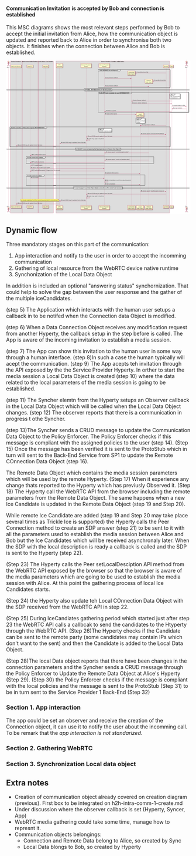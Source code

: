 #### Communication Invitation is accepted by Bob and connection is established

This MSC diagrams shows the most relevant steps performed by Bob to accept the initial invitation from Alice, how the communication object is updated and reported back to Alice in order to synchronise both two objects. It finishes when the connection between Alice and Bob is established.

<!--
@startuml "h2h-intra-comm-accept.png"

	autonumber
!define SHOW_Runtime1B
!define SHOW_SP1SandboxAtRuntime1B
!define SHOW_Protostub1AtRuntime1B
!define SHOW_ServiceProvider1HypertyAtRuntime1B
!define SHOW_ServiceProvider1RouterAtRuntime1B
!define SHOW_CommObjectAtRuntime1B
!define SHOW_RemoteObjectAtRuntime1B
!define SHOW_LocalObjectAtRuntime1B

!define SHOW_CoreRuntime1B
!define SHOW_MsgBUSAtRuntime1B
' !define SHOW_RegistryAtRuntime1B
' !define SHOW_IdentitiesAtRuntime1B
' !define SHOW_AuthAtRuntime1B

!define SHOW_NativeAtRuntime1B
!define SHOW_WebRTCAtRuntime1B

!define SHOW_SP1
' !define SHOW_Msg1

!define SHOW_Syncher1AtRuntime1B

!include ../runtime_objects.plantuml

participant "App" as App@1B
actor "Bob" as Bob


group TO BE REMOVED (inc at diagram 1)

	create CommObj@1B
	Sync1@1B -> CommObj@1B : new (AliceCommObj)
	SP1H@1B -> CommObj@1B : setup Observer Callback

	create RemObj@1B
	Sync1@1B -> RemObj@1B : new (AliceCommObj)
	SP1H@1B -> RemObj@1B : setup Observer Callback

end

== OPTIONAL, NON MADATORY APP NOTIFICATION ==

group Notify APP (and, eventually, the user) NOT MANDATORY
	ref over "App@1B"
		App communication
		not standirized
	end ref
	App@1B -> CommObj@1B : setup Observer callback

	CommObj@1B -> App@1B : observer callback (invitation)
	App@1B -> Bob : present invitation to Bob

	' Bob accepts invitation
	Bob -> App@1B : accept invitation
	App@1B -> SP1H@1B : invitation accepted
end

create LocObj@1B

SP1H@1B -> LocObj@1B : new(localDescription)
ref over "LocObj@1B"
	empty LocObject
	created
end ref

Sync1@1B -> LocObj@1B : setup Observer Callback

group Update connection on Alice about response NOT MANDATORY

	ref over "SP1H@1B"
		optional answering status
	end ref

	LocObj@1B -> Sync1@1B : observer reports connection IN PROGRESS
	Sync1@1B -> Router1@1B : send CRUD msg. for updated Comm Objt state
	Router1@1B -> Router1@1B : create msg, apply local policies

	Router1@1B -> Proto1@1B : send CRUD msg. for updated Comm Objt state

	Proto1@1B -> SP1 : send CRUD msg. for updated Comm Objt state
end

== Get WebRTC resources (assuming that Hyperty is observer of Remote Data Object) ==

RemObj@1B -> SP1H@1B : observer reports "remoteDescription added"
SP1H@1B -> WRTC : PC.setRemoteDescription

group forEach remote IceCandidate
	RemObj@1B -> SP1H@1B : observer reports "remote IceCandidate added"
	SP1H@1B -> WRTC : PC.addIceCandidate()
end


SP1H@1B -> WRTC : PC.createAnswer()
WRTC -> SP1H@1B : callback with localDescription (SDP)
SP1H@1B -> WRTC : PC.setLocalDescription()  - [triggers local ICE process]

SP1H@1B -> LocObj@1B : update(localDescription)

group forEach local IceCandidate
	WRTC -> SP1H@1B : IceCandidate
	SP1H@1B -> SP1H@1B : filter IceCandidate (e.g. to force relayed operation)
	SP1H@1B -> LocObj@1B : add IceCandidate
end


== For each change in Local Data Object: Update connection on Alice about local resources ==

LocObj@1B -> Sync1@1B : observer reports "localDescription resources"

' Update comm in Alice
Sync1@1B -> Router1@1B : send CRUD msg. for updated Comm Objt state
Router1@1B -> Router1@1B : create msg, apply local policies


Router1@1B -> Proto1@1B : send CRUD msg. for updated Comm Objt state
note left
via already established ProtOFly channel (assuming that it is bi-directional)
end note
Proto1@1B -> SP1 : send CRUD msg. for updated Comm Objt state

@enduml
-->


![H2H Intradomain Communication : accept communication](h2h-intra-comm-accept.png)

## Dynamic flow

Three mandatory stages on this part of the communication:
1. App interaction and notify to the user in order to accept the incomming communication
2. Gathering of local resource from the WebRTC device native runtime
3. Synchonization of the Local Data Object

In addition is included an optional "answering status" synchornization. That could help to solve the gap between the user response and the gather of the multiple iceCandidates.

(step 5) The Application which interacts with the human user setups a callback in to be notifed when the Connection data Object is modified.

(step 6) When a Data Connection Object receives any modification request from another Hyperty, the callback setup in the step before is called. The App is aware of the incoming invitation to establish a media session.

(step 7) The App can  show this invitation to the human user in some way through a human interface. (step 8)In such a case the human typically will acept the communication. (step 9) The App acepts teh invitation through the API exposed by the the Service Provider Hyperty.
In orther to start the media session a Local Data Object is created (step 10) where the data related to the  local parameters of the media session is going to be established.

(step 11) The Syncher elemtn from the Hyperty setups an Observer callback in the Local Data Object which will be called when the Local Data Object changes. (step 12) The observer reports that there is a communication in progress t othe Syncher.

(step 13)The Syncher sends a CRUD message to update the Communication Data Object to the Policy Enforcer. The Policy Enforcer checks if this message is compliant with the assigned policies to the user (step 14). 
(Step 15) Once the message has been verified it is sent to the ProtoStub which in turn will sent to the Back-End Service from SP1 to update the Remote COnnection Data Object (step 16).

The Remote Data Object which contains the media session parameters which will be used by the remote Hyperty. (Step 17) When it experience any change thats reported to the Hyperty which has previusly Observed it. (Step 18) The Hyperty call the WebRTC API from the browser including the remote parameters from the Remote Data Object. The same happens when a new Ice Candidate is updated in the Remote Data Object (step 19 and Step 20). 

While remote Ice Candidate are added (step 19 and Step 20 may take place several times as Trickle Ice is supported) the Hyperty calls the Peer Connection method to create an SDP answer  (step 21) to be sent to it with all the parameters used to establish the media session between Alice and Bob but the Ice Candidates which will be received asynchronaly later. When the SDP with the local description is ready a callback is called and the SDP is sent to the Hyperty (step 22).

(Step 23) The Hyperty calls the Peer setLocalDesciption API method from the WebRTC API exposed by the browser so that the browser is aware of the media parameters which are going to be used to establish the media session with Alice. At this point the gathering process of local Ice Candidates starts. 

(Step 24) the Hyperty also update teh Local COnnection Data Object with the SDP received from the WebRTC API in step 22.

(Step 25) During IceCandiates gathering period which started just after step 23 the WebRTC API calls a callbcak to send the candidates to the Htyperty through the WebRTC API. (Step 26)The Hyperty checks if the Candidate can be sent to the remote party (some candidates may contain IPs which don't want to the sent) and then the Candidate is added to the Local Data Object.

(Step 28)The local Data object reports that there have been changes in the connection parameters and the Syncher sends a CRUD message through the Policy Enforcer to Update the Remote Data Object at Alice's Hyperty (Step 29). (Step 30) the Policy Enforcer checks if the message is compliant with the local policies and the message is sent to the ProtoStub (Step 31) to be in turn sent to the Service Provider 1  Back-End (Step 32)


### Section 1. App interaction

The app could be set an observer and receive the creation of the Connection object, it can use it to notify the user about the incomming call. To be remark that the *app interaction is not standarized*.

### Section 2. Gathering WebRTC

### Section 3. Synchronization Local data object

## Extra notes
* Creation of communication object already covered on creation diagram (previous). First box to be integrated on h2h-intra-comm-1-create.md
* Under discussion where the observer callback is set (Hyperty, Syncer, App)
* WebRTC media gathering could take some time, manage how to represnt it.
* Communication objects belongings:
  * Connection and Remote Data belong to Alice, so created by Sync
  * Local Data blongs to Bob, so created by Hyperty
